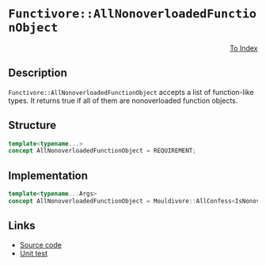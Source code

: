 <!-- Copyright 2024 Feng Mofan
SPDX-License-Identifier: Apache-2.0 -->

# `Functivore::AllNonoverloadedFunctionObject`

<p style='text-align: right;'><a href="../../concepts.md#functivore-all-nonoverloaded-function-object">To Index</a></p>

## Description

`Functivore::AllNonoverloadedFunctionObject` accepts a list of function-like types.
It returns true if all of them are nonoverloaded function objects.

## Structure

```C++
template<typename...>
concept AllNonoverloadedFunctionObject = REQUIREMENT;
```

## Implementation

```C++
template<typename...Args>
concept AllNonoverloadedFunctionObject = Mouldivore::AllConfess<IsNonoverloadedFunctionObject, Args...>;
```

## Links

- [Source code](../../../../conceptrodon/functivore/concepts/all_nonoverloaded_function_object.hpp)
- [Unit test](../../../../tests/unit/concepts/functivore/all_nonoverloaded_function_object.test.hpp)
